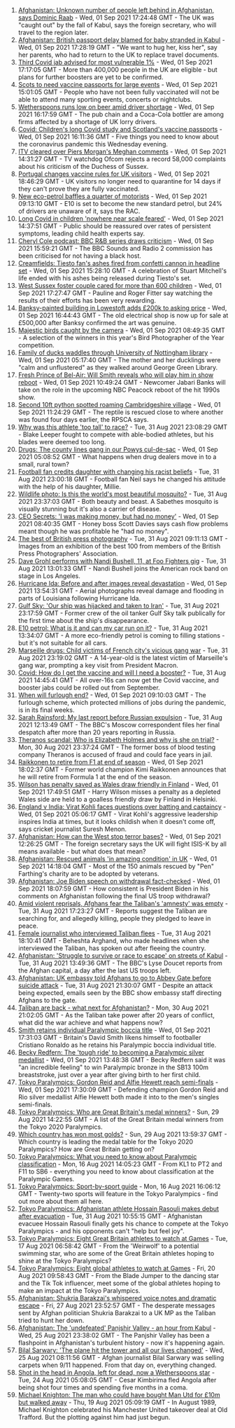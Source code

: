 1. [Afghanistan: Unknown number of people left behind in Afghanistan, says Dominic Raab](https://www.bbc.co.uk/news/uk-politics-58411322?at_medium=RSS&at_campaign=KARANGA) - Wed, 01 Sep 2021 17:24:48 GMT - The UK was "caught out" by the fall of Kabul, says the foreign secretary, who will travel to the region later.
2. [Afghanistan: British passport delay blamed for baby stranded in Kabul](https://www.bbc.co.uk/news/uk-58410574?at_medium=RSS&at_campaign=KARANGA) - Wed, 01 Sep 2021 17:28:19 GMT - "We want to hug her, kiss her", say her parents, who had to return to the UK to replace travel documents.
3. [Third Covid jab advised for most vulnerable 1%](https://www.bbc.co.uk/news/health-58407643?at_medium=RSS&at_campaign=KARANGA) - Wed, 01 Sep 2021 17:17:05 GMT - More than 400,000 people in the UK are eligible - but plans for further boosters are yet to be confirmed.
4. [Scots to need vaccine passports for large events](https://www.bbc.co.uk/news/uk-scotland-58412832?at_medium=RSS&at_campaign=KARANGA) - Wed, 01 Sep 2021 15:01:05 GMT - People who have not been fully vaccinated will not be able to attend many sporting events, concerts or nightclubs.
5. [Wetherspoons runs low on beer amid driver shortage](https://www.bbc.co.uk/news/business-58395401?at_medium=RSS&at_campaign=KARANGA) - Wed, 01 Sep 2021 16:17:59 GMT - The pub chain and a Coca-Cola bottler are among firms affected by a shortage of UK lorry drivers.
6. [Covid: Children's long Covid study and Scotland's vaccine passports](https://www.bbc.co.uk/news/uk-58413927?at_medium=RSS&at_campaign=KARANGA) - Wed, 01 Sep 2021 16:11:36 GMT - Five things you need to know about the coronavirus pandemic this Wednesday evening.
7. [ITV cleared over Piers Morgan's Meghan comments](https://www.bbc.co.uk/news/entertainment-arts-58354662?at_medium=RSS&at_campaign=KARANGA) - Wed, 01 Sep 2021 14:31:27 GMT - TV watchdog Ofcom rejects a record 58,000 complaints about his criticism of the Duchess of Sussex.
8. [Portugal changes vaccine rules for UK visitors](https://www.bbc.co.uk/news/business-58415127?at_medium=RSS&at_campaign=KARANGA) - Wed, 01 Sep 2021 18:46:29 GMT - UK visitors no longer need to quarantine for 14 days if they can't prove they are fully vaccinated.
9. [New eco-petrol baffles a quarter of motorists](https://www.bbc.co.uk/news/business-58398606?at_medium=RSS&at_campaign=KARANGA) - Wed, 01 Sep 2021 09:13:10 GMT - E10 is set to become the new standard petrol, but 24% of drivers are unaware of it, says the RAC.
10. [Long Covid in children 'nowhere near scale feared'](https://www.bbc.co.uk/news/health-58410584?at_medium=RSS&at_campaign=KARANGA) - Wed, 01 Sep 2021 14:37:51 GMT - Public should be reassured over rates of persistent symptoms, leading child health experts say.
11. [Cheryl Cole podcast: BBC R&B series draws criticism](https://www.bbc.co.uk/news/newsbeat-58408240?at_medium=RSS&at_campaign=KARANGA) - Wed, 01 Sep 2021 15:59:21 GMT - The BBC Sounds and Radio 2 commission has been criticised for not having a black host.
12. [Creamfields: Tiesto fan's ashes fired from confetti cannon in headline set](https://www.bbc.co.uk/news/uk-england-merseyside-58409876?at_medium=RSS&at_campaign=KARANGA) - Wed, 01 Sep 2021 15:28:10 GMT - A celebration of Stuart Mitchell's life ended with his ashes being released during Tiesto's set.
13. [West Sussex foster couple cared for more than 600 children](https://www.bbc.co.uk/news/uk-england-sussex-58412812?at_medium=RSS&at_campaign=KARANGA) - Wed, 01 Sep 2021 17:27:47 GMT - Pauline and Roger Fitter say watching the results of their efforts has been very rewarding.
14. [Banksy-painted building in Lowestoft adds £200k to asking price](https://www.bbc.co.uk/news/uk-england-suffolk-58412561?at_medium=RSS&at_campaign=KARANGA) - Wed, 01 Sep 2021 16:44:43 GMT - The old electrical shop is now up for sale at £500,000 after Banksy confirmed the art was genuine.
15. [Majestic birds caught by the camera](https://www.bbc.co.uk/news/in-pictures-58396228?at_medium=RSS&at_campaign=KARANGA) - Wed, 01 Sep 2021 08:49:35 GMT - A selection of the winners in this year's Bird Photographer of the Year competition.
16. [Family of ducks waddles through University of Nottingham library](https://www.bbc.co.uk/news/uk-england-nottinghamshire-58400193?at_medium=RSS&at_campaign=KARANGA) - Wed, 01 Sep 2021 05:17:40 GMT - The mother and her ducklings were "calm and unflustered" as they walked around George Green Library.
17. [Fresh Prince of Bel-Air: Will Smith reveals who will play him in show reboot](https://www.bbc.co.uk/news/entertainment-arts-58406350?at_medium=RSS&at_campaign=KARANGA) - Wed, 01 Sep 2021 10:49:24 GMT - Newcomer Jabari Banks will take on the role in the upcoming NBC Peacock reboot of the hit 1990s show.
18. [Second 10ft python spotted roaming Cambridgeshire village](https://www.bbc.co.uk/news/uk-england-cambridgeshire-58409614?at_medium=RSS&at_campaign=KARANGA) - Wed, 01 Sep 2021 11:24:29 GMT - The reptile is rescued close to where another was found four days earlier, the RPSCA says.
19. [Why was this athlete 'too tall' to race?](https://www.bbc.co.uk/news/disability-58398944?at_medium=RSS&at_campaign=KARANGA) - Tue, 31 Aug 2021 23:08:29 GMT - Blake Leeper fought to compete with able-bodied athletes, but his blades were deemed too long.
20. [Drugs: The county lines gang in our Powys cul-de-sac](https://www.bbc.co.uk/news/uk-wales-58399117?at_medium=RSS&at_campaign=KARANGA) - Wed, 01 Sep 2021 05:08:52 GMT - What happens when drug dealers move in to a small, rural town?
21. [Football fan credits daughter with changing his racist beliefs](https://www.bbc.co.uk/news/uk-58330286?at_medium=RSS&at_campaign=KARANGA) - Tue, 31 Aug 2021 23:00:18 GMT - Football fan Neil says he changed his attitude with the help of his daughter, Millie.
22. [Wildlife photo: Is this the world's most beautiful mosquito?](https://www.bbc.co.uk/news/science-environment-58398905?at_medium=RSS&at_campaign=KARANGA) - Tue, 31 Aug 2021 23:37:03 GMT - Both beauty and beast. A Sabethes mosquito is visually stunning but it's also a carrier of disease.
23. [CEO Secrets: 'I was making money, but had no money'](https://www.bbc.co.uk/news/business-58319312?at_medium=RSS&at_campaign=KARANGA) - Wed, 01 Sep 2021 08:40:35 GMT - Honey boss Scott Davies says cash flow problems meant though he was profitable he "had no money".
24. [The best of British press photography](https://www.bbc.co.uk/news/in-pictures-58392452?at_medium=RSS&at_campaign=KARANGA) - Tue, 31 Aug 2021 09:11:13 GMT - Images from an exhibition of the best 100 from members of the British Press Photographers' Association.
25. [Dave Grohl performs with Nandi Bushell, 11, at Foo Fighters gig](https://www.bbc.co.uk/news/uk-england-suffolk-58398324?at_medium=RSS&at_campaign=KARANGA) - Tue, 31 Aug 2021 13:01:33 GMT - Nandi Bushell joins the American rock band on stage in Los Angeles.
26. [Hurricane Ida: Before and after images reveal devastation](https://www.bbc.co.uk/news/world-us-canada-58409267?at_medium=RSS&at_campaign=KARANGA) - Wed, 01 Sep 2021 13:54:31 GMT - Aerial photographs reveal damage and flooding in parts of Louisiana following Hurricane Ida.
27. [Gulf Sky: 'Our ship was hijacked and taken to Iran'](https://www.bbc.co.uk/news/world-middle-east-56950323?at_medium=RSS&at_campaign=KARANGA) - Tue, 31 Aug 2021 23:17:59 GMT - Former crew of the oil tanker Gulf Sky talk publically for the first time about the ship's disappearance.
28. [E10 petrol: What is it and can my car run on it?](https://www.bbc.co.uk/news/business-57585105?at_medium=RSS&at_campaign=KARANGA) - Tue, 31 Aug 2021 13:34:07 GMT - A more eco-friendly petrol is coming to filling stations - but it's not suitable for all cars.
29. [Marseille drugs: Child victims of French city's vicious gang war](https://www.bbc.co.uk/news/world-europe-58395124?at_medium=RSS&at_campaign=KARANGA) - Tue, 31 Aug 2021 23:19:02 GMT - A 14-year-old is the latest victim of Marseille's gang war, prompting a key visit from President Macron.
30. [Covid: How do I get the vaccine and will I need a booster?](https://www.bbc.co.uk/news/health-55045639?at_medium=RSS&at_campaign=KARANGA) - Tue, 31 Aug 2021 14:45:41 GMT - All over-16s can now get the Covid vaccine, and booster jabs could be rolled out from September.
31. [When will furlough end?](https://www.bbc.co.uk/news/explainers-52135342?at_medium=RSS&at_campaign=KARANGA) - Wed, 01 Sep 2021 09:10:03 GMT - The furlough scheme, which protected millions of jobs during the pandemic, is in its final weeks.
32. [Sarah Rainsford: My last report before Russian expulsion](https://www.bbc.co.uk/news/world-europe-58395121?at_medium=RSS&at_campaign=KARANGA) - Tue, 31 Aug 2021 12:13:49 GMT - The BBC's Moscow correspondent files her final despatch after more than 20 years reporting in Russia.
33. [Theranos scandal: Who is Elizabeth Holmes and why is she on trial?](https://www.bbc.co.uk/news/business-58336998?at_medium=RSS&at_campaign=KARANGA) - Mon, 30 Aug 2021 23:37:24 GMT - The former boss of blood testing company Theranos is accused of fraud and could face years in jail.
34. [Raikkonen to retire from F1 at end of season](https://www.bbc.co.uk/sport/formula1/58415541?at_medium=RSS&at_campaign=KARANGA) - Wed, 01 Sep 2021 18:02:37 GMT - Former world champion Kimi Raikkonen announces that he will retire from Formula 1 at the end of the season.
35. [Wilson has penalty saved as Wales draw friendly in Finland](https://www.bbc.co.uk/sport/football/58325438?at_medium=RSS&at_campaign=KARANGA) - Wed, 01 Sep 2021 17:49:51 GMT - Harry Wilson misses a penalty as a depleted Wales side are held to a goalless friendly draw by Finland in Helsinki.
36. [England v India: Virat Kohli faces questions over batting and captaincy](https://www.bbc.co.uk/sport/cricket/58392309?at_medium=RSS&at_campaign=KARANGA) - Wed, 01 Sep 2021 05:06:17 GMT - Virat Kohli's aggressive leadership inspires India at times, but it looks childish when it doesn't come off, says cricket journalist Suresh Menon.
37. [Afghanistan: How can the West stop terror bases?](https://www.bbc.co.uk/news/uk-58395371?at_medium=RSS&at_campaign=KARANGA) - Wed, 01 Sep 2021 12:26:25 GMT - The foreign secretary says the UK will fight ISIS-K by all means available - but what does that mean?
38. [Afghanistan: Rescued animals 'in amazing condition' in UK](https://www.bbc.co.uk/news/uk-england-essex-58409613?at_medium=RSS&at_campaign=KARANGA) - Wed, 01 Sep 2021 14:18:04 GMT - Most of the 150 animals rescued by "Pen" Farthing's charity are to be adopted by veterans.
39. [Afghanistan: Joe Biden speech on withdrawal fact-checked](https://www.bbc.co.uk/news/58412530?at_medium=RSS&at_campaign=KARANGA) - Wed, 01 Sep 2021 18:07:59 GMT - How consistent is President Biden in his comments on Afghanistan following the final US troop withdrawal?
40. [Amid violent reprisals, Afghans fear the Taliban's 'amnesty' was empty](https://www.bbc.co.uk/news/world-asia-58395954?at_medium=RSS&at_campaign=KARANGA) - Tue, 31 Aug 2021 17:23:27 GMT - Reports suggest the Taliban are searching for, and allegedly killing, people they pledged to leave in peace.
41. [Female journalist who interviewed Taliban flees](https://www.bbc.co.uk/news/world-58401364?at_medium=RSS&at_campaign=KARANGA) - Tue, 31 Aug 2021 18:10:41 GMT - Beheshta Arghand, who made headlines when she interviewed the Taliban, has spoken out after fleeing the country.
42. [Afghanistan: 'Struggle to survive or race to escape' on streets of Kabul](https://www.bbc.co.uk/news/world-asia-58393245?at_medium=RSS&at_campaign=KARANGA) - Tue, 31 Aug 2021 13:49:36 GMT - The BBC's Lyse Doucet reports from the Afghan capital, a day after the last US troops left.
43. [Afghanistan: UK embassy told Afghans to go to Abbey Gate before suicide attack](https://www.bbc.co.uk/news/uk-58403047?at_medium=RSS&at_campaign=KARANGA) - Tue, 31 Aug 2021 21:30:07 GMT - Despite an attack being expected, emails seen by the BBC show embassy staff directing Afghans to the gate.
44. [Taliban are back - what next for Afghanistan?](https://www.bbc.co.uk/news/world-asia-49192495?at_medium=RSS&at_campaign=KARANGA) - Mon, 30 Aug 2021 21:02:05 GMT - As the Taliban take power after 20 years of conflict, what did the war achieve and what happens now?
45. [Smith retains individual Paralympic boccia title](https://www.bbc.co.uk/sport/disability-sport/58405624?at_medium=RSS&at_campaign=KARANGA) - Wed, 01 Sep 2021 17:31:03 GMT - Britain's David Smith likens himself to footballer Cristiano Ronaldo as he retains his Paralympic boccia individual title.
46. [Becky Redfern: The 'tough ride' to becoming a Paralympic silver medallist](https://www.bbc.co.uk/sport/disability-sport/58411534?at_medium=RSS&at_campaign=KARANGA) - Wed, 01 Sep 2021 13:48:38 GMT - Becky Redfern said it was "an incredible feeling" to win Paralympic bronze in the SB13 100m breaststroke, just over a year after giving birth to her first child.
47. [Tokyo Paralympics: Gordon Reid and Alfie Hewett reach semi-finals](https://www.bbc.co.uk/sport/disability-sport/58405628?at_medium=RSS&at_campaign=KARANGA) - Wed, 01 Sep 2021 17:30:09 GMT - Defending champion Gordon Reid and Rio silver medallist Alfie Hewett both made it into to the men's singles semi-finals.
48. [Tokyo Paralympics: Who are Great Britain's medal winners?](https://www.bbc.co.uk/sport/disability-sport/58267875?at_medium=RSS&at_campaign=KARANGA) - Sun, 29 Aug 2021 14:22:55 GMT - A list of the Great Britain medal winners from the Tokyo 2020 Paralympics.
49. [Which country has won most golds?](https://www.bbc.co.uk/sport/disability-sport/58267874?at_medium=RSS&at_campaign=KARANGA) - Sun, 29 Aug 2021 13:59:37 GMT - Which country is leading the medal table for the Tokyo 2020 Paralympics? How are Great Britain getting on?
50. [Tokyo Paralympics: What you need to know about Paralympic classification](https://www.bbc.co.uk/sport/disability-sport/57396986?at_medium=RSS&at_campaign=KARANGA) - Mon, 16 Aug 2021 14:05:23 GMT - From KL1 to PT2 and F11 to SB6 - everything you need to know about classification at the Paralympic Games.
51. [Tokyo Paralympics: Sport-by-sport guide](https://www.bbc.co.uk/sport/disability-sport/58228171?at_medium=RSS&at_campaign=KARANGA) - Mon, 16 Aug 2021 16:06:12 GMT - Twenty-two sports will feature in the Tokyo Paralympics - find out more about them all here.
52. [Tokyo Paralympics: Afghanistan athlete Hossain Rasouli makes debut after evacuation](https://www.bbc.co.uk/sport/disability-sport/58394964?at_medium=RSS&at_campaign=KARANGA) - Tue, 31 Aug 2021 10:55:15 GMT - Afghanistan evacuee Hossain Rasouli finally gets his chance to compete at the Tokyo Paralympics - and his opponents can't "help but feel joy".
53. [Tokyo Paralympics: Eight Great Britain athletes to watch at Games](https://www.bbc.co.uk/sport/disability-sport/58126396?at_medium=RSS&at_campaign=KARANGA) - Tue, 17 Aug 2021 06:58:42 GMT - From the 'Weirwolf' to a potential swimming star, who are some of the Great Britain athletes hoping to shine at the Tokyo Paralympics?
54. [Tokyo Paralympics: Eight global athletes to watch at Games](https://www.bbc.co.uk/sport/disability-sport/58203418?at_medium=RSS&at_campaign=KARANGA) - Fri, 20 Aug 2021 09:58:43 GMT - From the Blade Jumper to the dancing star and the Tik Tok influencer, meet some of the global athletes hoping to make an impact at the Tokyo Paralympics.
55. [Afghanistan: Shukria Barakzai's whispered voice notes and dramatic escape](https://www.bbc.co.uk/news/world-asia-58345901?at_medium=RSS&at_campaign=KARANGA) - Fri, 27 Aug 2021 23:52:57 GMT - The desperate messages sent by Afghan politician Shukria Barakzai to a UK MP as the Taliban tried to hunt her down.
56. [Afghanistan: The 'undefeated' Panjshir Valley - an hour from Kabul](https://www.bbc.co.uk/news/world-asia-58329527?at_medium=RSS&at_campaign=KARANGA) - Wed, 25 Aug 2021 23:38:02 GMT - The Panjshir Valley has been a flashpoint in Afghanistan's turbulent history - now it's happening again.
57. [Bilal Sarwary: 'The plane hit the tower and all our lives changed'](https://www.bbc.co.uk/news/world-south-asia-58071592?at_medium=RSS&at_campaign=KARANGA) - Wed, 25 Aug 2021 08:11:56 GMT - Afghan journalist Bilal Sarwary was selling carpets when 9/11 happened. From that day on, everything changed.
58. [Shot in the head in Angola, left for dead, now a Wetherspoons star](https://www.bbc.co.uk/news/uk-58266180?at_medium=RSS&at_campaign=KARANGA) - Tue, 24 Aug 2021 05:08:05 GMT - Cesar Kimbirima fled Angola after being shot four times and spending five months in a coma.
59. [Michael Knighton: The man who could have bought Man Utd for £10m but walked away](https://www.bbc.co.uk/sport/football/58233755?at_medium=RSS&at_campaign=KARANGA) - Thu, 19 Aug 2021 05:09:19 GMT - In August 1989, Michael Knighton celebrated his Manchester United takeover deal at Old Trafford. But the plotting against him had just begun.
